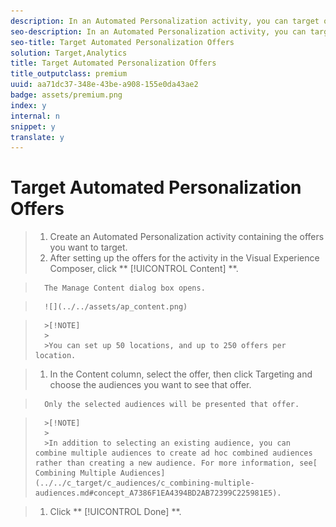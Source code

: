 ```yaml
---
description: In an Automated Personalization activity, you can target offers to specific audiences.
seo-description: In an Automated Personalization activity, you can target offers to specific audiences.
seo-title: Target Automated Personalization Offers
solution: Target,Analytics
title: Target Automated Personalization Offers
title_outputclass: premium
uuid: aa71dc37-348e-43be-a908-155e0da43ae2
badge: assets/premium.png
index: y
internal: n
snippet: y
translate: y
---
```


# Target Automated Personalization Offers


>1. Create an Automated Personalization activity containing the offers you want to target.
>1. After setting up the offers for the activity in the Visual Experience Composer, click ** [!UICONTROL  Content] **.

>       The Manage Content dialog box opens. 

>       ![](../../assets/ap_content.png) 


>       >[!NOTE]
>       >
>       >You can set up 50 locations, and up to 250 offers per location.

>1. In the Content column, select the offer, then click Targeting and choose the audiences you want to see that offer.

>       Only the selected audiences will be presented that offer. 


>       >[!NOTE]
>       >
>       >In addition to selecting an existing audience, you can combine multiple audiences to create ad hoc combined audiences rather than creating a new audience. For more information, see[ Combining Multiple Audiences](../../c_target/c_audiences/c_combining-multiple-audiences.md#concept_A7386F1EA4394BD2AB72399C225981E5). 

>1. Click ** [!UICONTROL  Done] **.
